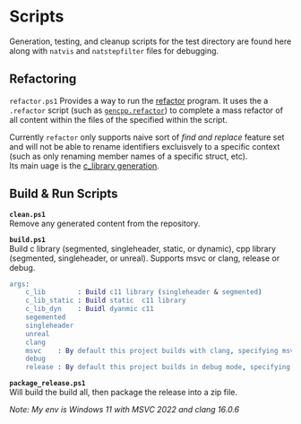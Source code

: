 # Scripts

Generation, testing, and cleanup scripts for the test directory are found here along with `natvis` and `natstepfilter` files for debugging.

## Refactoring

`refactor.ps1` Provides a way to run the [refactor](github.com/Ed94/refactor) program. It uses the a `.refactor` script (such as [`gencpp.refactor`](../base/gencpp.refactor)) to complete a mass refactor of all content within the files of the specified within the script.

Currently `refactor` only supports naive sort of *find and replace* feature set and will not be able to rename identifiers excluisvely to a specific context (such as only renaming member names of a specific struct, etc).  
Its main uage is the [c_library generation](../gen_c_library/).

## Build & Run Scripts

**`clean.ps1`**  
Remove any generated content from the repository.

**`build.ps1`**  
Build c library (segmented, singleheader, static, or dynamic), cpp library (segmented, singleheader, or unreal). Supports msvc or clang, release or debug.

```erlang
args:
    c_lib        : Build c11 library (singleheader & segmented)
    c_lib_static : Build static  c11 library
    c_lib_dyn    : Buidl dyanmic c11
    segemented
    singleheader
    unreal
    clang
    msvc    : By default this project builds with clang, specifying msvc will build with MSVC.
    debug
    release : By default this project builds in debug mode, specifying release will build with optimizations.
```

**`package_release.ps1`**  
Will build the build all, then package the release into a zip file.

*Note: My env is Windows 11 with MSVC 2022 and clang 16.0.6*
